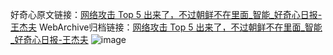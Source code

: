 好奇心原文链接：[网络攻击 Top 5 出来了，不过朝鲜不在里面_智能_好奇心日报-王杰夫](https://www.qdaily.com/articles/4949.html)
WebArchive归档链接：[网络攻击 Top 5 出来了，不过朝鲜不在里面_智能_好奇心日报-王杰夫](http://web.archive.org/web/20161008093007/http://www.qdaily.com:80/articles/4949.html)
![image](http://ww3.sinaimg.cn/large/007d5XDply1g3wgbc1pklj30u03d1e81)